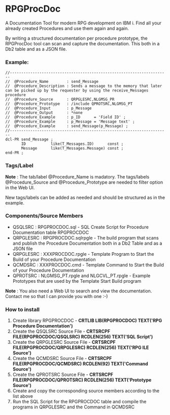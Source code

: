 # RPGProcDoc
A Documentation Tool for modern RPG development on IBM i. Find all your already created Procedures and use them again and again.

By writing a structured documentation per procedure prototype, the RPGProcDoc tool can scan and capture the documentation. This both in a Db2 table and as a JSON file.

### Example:

```
//----------------------------------------------------------------------
//  @Procedure_Name        : send_Message
//  @Procedure_Description : Sends a message to the memory that later can be picked up by the requester by using the receive_Messages procedure
//  @Procedure_Source      : QRPGLESRC,NLGMSG_PR
//  @Procedure_Prototype   : /include QPROTSRC,NLGMSG_PT
//  @Procedure_Input       : p_Message
//  @Procedure_Output      : *none
//  @Procedure_Example     : p_ID      = 'Field ID' ;
//  @Procedure_Example     : p_Message = 'Message text' ;
//  @Procedure_Example     : send_Message(p_Message) ;
//----------------------------------------------------------------------
dcl-PR send_Message ;
       ID           like(T_Messages.ID)      const ;
       Message      like(T_Messages.Message) const ;
end-PR ;
```
### Tags/Label

**Note** : The tab/label @Procedure_Name is madatory. The tags/labels @Procedure_Source and @Procedure_Prototype are needed to filter option in the Web UI.

New tags/labels can be added as needed and should be structured as in the example.

### Components/Source Members 

* QSQLSRC : RPGPROCDOC.sql - SQL Create Script for Procedure Documentation table RPGPROCDOC
* QRPGLESRC : RPGPROCDOC.sqlrpgle - The build program that scans and publish the Procedure Documentation both in a Db2 Table and as a JSON file
* QRPGLESRC : XXXPROCDOC.rpgle - Template Program to Start the Build of your Procedure Documentation
* QCMDSRC : XXXPROCDOC.cmd - Template Command to Start the Build of your Procedure Documentation
* QPROTSRC : NLGMSG_PT.rpgle and NLGCVL_PT.rpgle - Example Prototypes that are used by the Template Start Build program

**Note** : You also need a Web UI to search and view the documentation. Contact me so that I can provide you with one :-)

### How to install

1. Create library RPGPROCDOC - **CRTLIB LIB(RPGPROCDOC) TEXT('RPG Procedure Documentation')**
2. Create the QSQLSRC Source File - **CRTSRCPF FILE(RPGPROCDOC/QSQLSRC) RCDLEN(256) TEXT('SQL Script')**
3. Create the QRPGLESRC Source File - **CRTSRCPF FILE(RPGPROCDOC/QRPGLESRC) RCDLEN(256) TEXT('RPG ILE Source')**
4. Create the QCMDSRC Source File - **CRTSRCPF FILE(RPGPROCDOC/QCMDSRC) RCDLEN(92) TEXT('Command Source')**
5. Create the QPROTSRC Source File - **CRTSRCPF FILE(RPGPROCDOC/QPROTSRC) RCDLEN(256) TEXT('Prototype Source')**
6. Create and copy the corresponding source members according to the list above
7. Run the SQL Script for the RPGPROCDOC table and compile the programs in QRPGLESRC and the Command in QCMDSRC 
